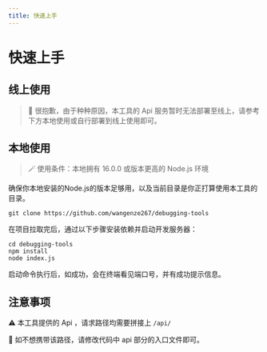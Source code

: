 ```yaml
---
title: 快速上手
---
```

# 快速上手

## 线上使用
> 🧩 很抱歉，由于种种原因，本工具的 Api 服务暂时无法部署至线上，请参考下方本地使用或自行部署到线上使用即可。

## 本地使用

> 🪄 使用条件：本地拥有 16.0.0 或版本更高的 Node.js 环境

确保你本地安装的Node.js的版本足够用，以及当前目录是你正打算使用本工具的目录。


```shell
git clone https://github.com/wangenze267/debugging-tools

```

在项目拉取完后，通过以下步骤安装依赖并启动开发服务器：

```shell
cd debugging-tools
npm install
node index.js
```
启动命令执行后，如成功，会在终端看见端口号，并有成功提示信息。

## 注意事项

⚠️ 本工具提供的 Api ，请求路径均需要拼接上 `/api/`

🔰 如不想携带该路径，请修改代码中 api 部分的入口文件即可。